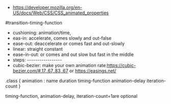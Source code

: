 - https://developer.mozilla.org/en-US/docs/Web/CSS/CSS_animated_properties

#transition-timing-function

- cushioning: animation/time,
- eas-in: accelerate, comes slowly and out-false
- ease-out: deaccelerate or comes fast and out-slowly
- linear: straight constant
- ease-in-out: or comes and out slow but fast in the middle
- steps: -----------------
- cubic-bezier: make your own animation rate:https://cubic-bezier.com/#.17,.67,.83,.67 or https://easings.net/

.class {
animation : name duration timing-function animation-delay iteration-count
}

timing-function, animation-delay, iteration-count=1are optional
